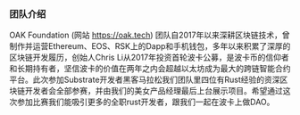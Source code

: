### 团队介绍

OAK Foundation (网站 https://oak.tech) 团队自2017年以来深耕区块链技术，曾制作并运营Ethereum、EOS、RSK上的Dapp和手机钱包，多年以来积累了深厚的区块链开发履历，创始人Chris Li从2017年投资首轮波卡公募，是波卡币的信仰者和长期持有者，坚信波卡的价值在两年之内会超越以太坊成为最大的跨链智能合约平台。此次参加Substrate开发者黑客马拉松我们团队里四位有Rust经验的资深区块链开发者会全部参赛，并由我们的美女产品经理最后上台展示项目。希望通过这次参加比赛我们能吸引更多的全职rust开发者，跟我们一起在波卡上做DAO。